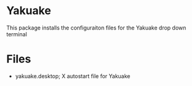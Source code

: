 Yakuake
=======

This package installs the configuraiton files for the Yakuake
drop down terminal

Files
=====

  * yakuake.desktop; X autostart file for Yakuake
